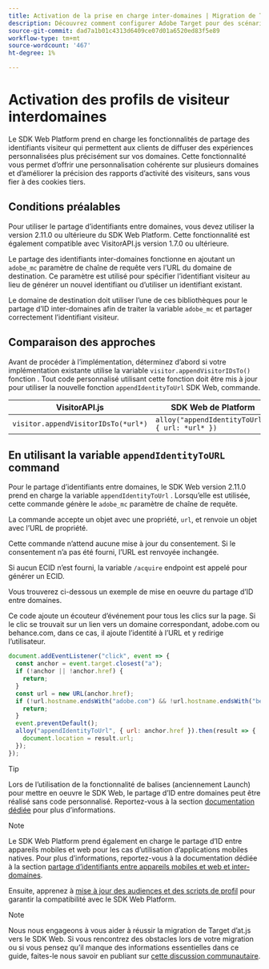 ```yaml
---
title: Activation de la prise en charge inter-domaines | Migration de Target depuis at.js 2.x vers le SDK Web
description: Découvrez comment configurer Adobe Target pour des scénarios de navigateur web inter-domaines et d’applications mobiles à l’aide du SDK web Experience Platform.
source-git-commit: dad7a1b01c4313d6409ce07d01a6520ed83f5e89
workflow-type: tm+mt
source-wordcount: '467'
ht-degree: 1%

---
```


# Activation des profils de visiteur interdomaines

Le SDK Web Platform prend en charge les fonctionnalités de partage des identifiants visiteur qui permettent aux clients de diffuser des expériences personnalisées plus précisément sur vos domaines. Cette fonctionnalité vous permet d’offrir une personnalisation cohérente sur plusieurs domaines et d’améliorer la précision des rapports d’activité des visiteurs, sans vous fier à des cookies tiers.

## Conditions préalables

Pour utiliser le partage d’identifiants entre domaines, vous devez utiliser la version 2.11.0 ou ultérieure du SDK Web Platform. Cette fonctionnalité est également compatible avec VisitorAPI.js version 1.7.0 ou ultérieure.

Le partage des identifiants inter-domaines fonctionne en ajoutant un `adobe_mc` paramètre de chaîne de requête vers l’URL du domaine de destination. Ce paramètre est utilisé pour spécifier l’identifiant visiteur au lieu de générer un nouvel identifiant ou d’utiliser un identifiant existant.

Le domaine de destination doit utiliser l’une de ces bibliothèques pour le partage d’ID inter-domaines afin de traiter la variable `adobe_mc` et partager correctement l’identifiant visiteur.

## Comparaison des approches

Avant de procéder à l’implémentation, déterminez d’abord si votre implémentation existante utilise la variable `visitor.appendVisitorIDsTo()` fonction . Tout code personnalisé utilisant cette fonction doit être mis à jour pour utiliser la nouvelle fonction `appendIdentityToUrl` SDK Web, commande.

| VisitorAPI.js | SDK Web de Platform |
| --- | --- |
| `visitor.appendVisitorIDsTo(*url*)` | `alloy("appendIdentityToUrl", { url: *url* })` |

## En utilisant la variable `appendIdentityToURL` command

Pour le partage d’identifiants entre domaines, le SDK Web version 2.11.0 prend en charge la variable `appendIdentityToUrl` . Lorsqu’elle est utilisée, cette commande génère le `adobe_mc` paramètre de chaîne de requête.

La commande accepte un objet avec une propriété, `url`, et renvoie un objet avec l’URL de propriété.

Cette commande n’attend aucune mise à jour du consentement. Si le consentement n’a pas été fourni, l’URL est renvoyée inchangée.

Si aucun ECID n’est fourni, la variable `/acquire` endpoint est appelé pour générer un ECID.

Vous trouverez ci-dessous un exemple de mise en oeuvre du partage d’ID entre domaines.

Ce code ajoute un écouteur d’événement pour tous les clics sur la page. Si le clic se trouvait sur un lien vers un domaine correspondant, adobe.com ou behance.com, dans ce cas, il ajoute l’identité à l’URL et y redirige l’utilisateur.

```Javascript
document.addEventListener("click", event => {
  const anchor = event.target.closest("a");
  if (!anchor || !anchor.href) {
    return;
  }
  const url = new URL(anchor.href);
  if (!url.hostname.endsWith("adobe.com") && !url.hostname.endsWith("behance.com")) {
    return;
  }
  event.preventDefault();
  alloy("appendIdentityToUrl", { url: anchor.href }).then(result => {
    document.location = result.url;
  });
});
```

>[!TIP]
>
>Lors de l’utilisation de la fonctionnalité de balises (anciennement Launch) pour mettre en oeuvre le SDK Web, le partage d’ID entre domaines peut être réalisé sans code personnalisé. Reportez-vous à la section [documentation dédiée](https://experienceleague.adobe.com/docs/experience-platform/edge/identity/id-sharing.html#tags-extension) pour plus d’informations.

>[!NOTE]
>
>Le SDK Web Platform prend également en charge le partage d’ID entre appareils mobiles et web pour les cas d’utilisation d’applications mobiles natives. Pour plus d’informations, reportez-vous à la documentation dédiée à la section [partage d’identifiants entre appareils mobiles et web et inter-domaines](https://experienceleague.adobe.com/docs/experience-platform/edge/identity/id-sharing.html).

Ensuite, apprenez à [mise à jour des audiences et des scripts de profil](update-audiences.md) pour garantir la compatibilité avec le SDK Web Platform.

>[!NOTE]
>
>Nous nous engageons à vous aider à réussir la migration de Target d’at.js vers le SDK Web. Si vous rencontrez des obstacles lors de votre migration ou si vous pensez qu’il manque des informations essentielles dans ce guide, faites-le nous savoir en publiant sur [cette discussion communautaire](https://experienceleaguecommunities.adobe.com/t5/adobe-experience-platform-launch/tutorial-discussion-implement-adobe-experience-cloud-with-web/td-p/444996).